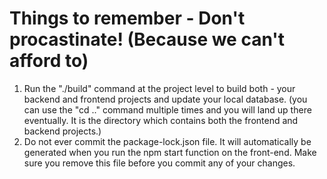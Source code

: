 # Things to remember - Don't procastinate! (Because we can't afford to)
1. Run the "./build" command at the project level to build both - your backend and frontend projects and update your local database. (you can use the "cd .." command multiple times and you will land up there eventually. It is the directory which contains both the frontend and backend projects.)
2. Do not ever commit the package-lock.json file. It will automatically be generated when you run the npm start function on the front-end. Make sure you remove this file before you commit any of your changes.
